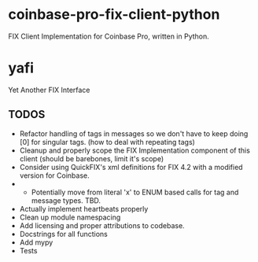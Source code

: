 # coinbase-pro-fix-client-python
FIX Client Implementation for Coinbase Pro, written in Python.

# yafi
Yet Another FIX Interface

## TODOS
* Refactor handling of tags in messages so we don't have to keep doing [0] for singular tags. (how to deal with repeating tags)
* Cleanup and properly scope the FIX Implementation component of this client (should be barebones, limit it's scope)
* Consider using QuickFIX's xml definitions for FIX 4.2 with a modified version for Coinbase.
* * Potentially move from literal 'x' to ENUM based calls for tag and message types. TBD. 
* Actually implement heartbeats properly
* Clean up module namespacing
* Add licensing and proper attributions to codebase.
* Docstrings for all functions
* Add mypy
* Tests